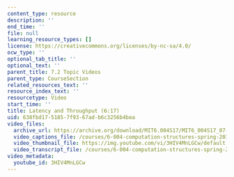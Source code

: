 ```yaml
---
content_type: resource
description: ''
end_time: ''
file: null
learning_resource_types: []
license: https://creativecommons.org/licenses/by-nc-sa/4.0/
ocw_type: ''
optional_tab_title: ''
optional_text: ''
parent_title: 7.2 Topic Videos
parent_type: CourseSection
related_resources_text: ''
resource_index_text: ''
resourcetype: Video
start_time: ''
title: Latency and Throughput (6:17)
uid: 638fbd17-5185-7f93-67ad-b6c3256b4bea
video_files:
  archive_url: https://archive.org/download/MIT6.004S17/MIT6_004S17_07-02-01_300k.mp4
  video_captions_file: /courses/6-004-computation-structures-spring-2017/e36129825029582c89e15e16a056cd07_3HIV4MnLGCw.vtt
  video_thumbnail_file: https://img.youtube.com/vi/3HIV4MnLGCw/default.jpg
  video_transcript_file: /courses/6-004-computation-structures-spring-2017/6625d290566fa0dd6ed14bedbf5984fd_3HIV4MnLGCw.pdf
video_metadata:
  youtube_id: 3HIV4MnLGCw
---
```


